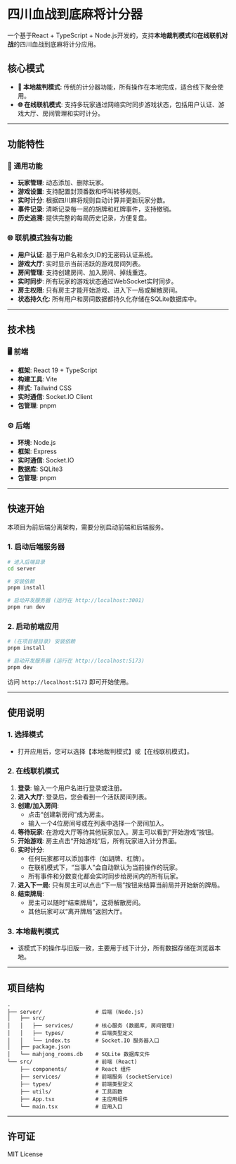# 四川血战到底麻将计分器

一个基于React + TypeScript + Node.js开发的，支持**本地裁判模式**和**在线联机对战**的四川血战到底麻将计分应用。

## 核心模式

- **📌 本地裁判模式**: 传统的计分器功能，所有操作在本地完成，适合线下聚会使用。
- **🌐 在线联机模式**: 支持多玩家通过网络实时同步游戏状态，包括用户认证、游戏大厅、房间管理和实时计分。

---

## 功能特性

### 🎯 通用功能
- **玩家管理**: 动态添加、删除玩家。
- **游戏设置**: 支持配置封顶番数和呼叫转移规则。
- **实时计分**: 根据四川麻将规则自动计算并更新玩家分数。
- **事件记录**: 清晰记录每一局的胡牌和杠牌事件，支持撤销。
- **历史追溯**: 提供完整的每局历史记录，方便复盘。

### 🌐 联机模式独有功能
- **用户认证**: 基于用户名和永久ID的无密码认证系统。
- **游戏大厅**: 实时显示当前活跃的游戏房间列表。
- **房间管理**: 支持创建房间、加入房间、掉线重连。
- **实时同步**: 所有玩家的游戏状态通过WebSocket实时同步。
- **房主权限**: 只有房主才能开始游戏、进入下一局或解散房间。
- **状态持久化**: 所有用户和房间数据都持久化存储在SQLite数据库中。

---

## 技术栈

### **🖥️ 前端**
- **框架**: React 19 + TypeScript
- **构建工具**: Vite
- **样式**: Tailwind CSS
- **实时通信**: Socket.IO Client
- **包管理**: pnpm

### **⚙️ 后端**
- **环境**: Node.js
- **框架**: Express
- **实时通信**: Socket.IO
- **数据库**: SQLite3
- **包管理**: pnpm

---

## 快速开始

本项目为前后端分离架构，需要分别启动前端和后端服务。

### 1. 启动后端服务器

```bash
# 进入后端目录
cd server

# 安装依赖
pnpm install

# 启动开发服务器 (运行在 http://localhost:3001)
pnpm run dev
```

### 2. 启动前端应用

```bash
# (在项目根目录) 安装依赖
pnpm install

# 启动开发服务器 (运行在 http://localhost:5173)
pnpm dev
```
访问 `http://localhost:5173` 即可开始使用。

---

## 使用说明

### 1. 选择模式
- 打开应用后，您可以选择【本地裁判模式】或【在线联机模式】。

### 2. 在线联机模式
1. **登录**: 输入一个用户名进行登录或注册。
2. **进入大厅**: 登录后，您会看到一个活跃房间列表。
3. **创建/加入房间**:
   - 点击“创建新房间”成为房主。
   - 输入一个4位房间号或在列表中选择一个房间加入。
4. **等待玩家**: 在游戏大厅等待其他玩家加入。房主可以看到“开始游戏”按钮。
5. **开始游戏**: 房主点击“开始游戏”后，所有玩家进入计分界面。
6. **实时计分**:
   - 任何玩家都可以添加事件（如胡牌、杠牌）。
   - 在联机模式下，“当事人”会自动默认为当前操作的玩家。
   - 所有事件和分数变化都会实时同步给房间内的所有玩家。
7. **进入下一局**: 只有房主可以点击“下一局”按钮来结算当前局并开始新的牌局。
8. **结束牌局**:
   - 房主可以随时“结束牌局”，这将解散房间。
   - 其他玩家可以“离开牌局”返回大厅。

### 3. 本地裁判模式
- 该模式下的操作与旧版一致，主要用于线下计分，所有数据存储在浏览器本地。

---

## 项目结构

```
.
├── server/                 # 后端 (Node.js)
│   ├── src/
│   │   ├── services/       # 核心服务 (数据库, 房间管理)
│   │   ├── types/          # 后端类型定义
│   │   └── index.ts        # Socket.IO 服务器入口
│   ├── package.json
│   └── mahjong_rooms.db    # SQLite 数据库文件
└── src/                    # 前端 (React)
    ├── components/         # React 组件
    ├── services/           # 前端服务 (socketService)
    ├── types/              # 前端类型定义
    ├── utils/              # 工具函数
    ├── App.tsx             # 主应用组件
    └── main.tsx            # 应用入口
```

---

## 许可证

MIT License
